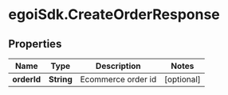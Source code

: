 # egoiSdk.CreateOrderResponse

## Properties
Name | Type | Description | Notes
------------ | ------------- | ------------- | -------------
**orderId** | **String** | Ecommerce order id | [optional] 


